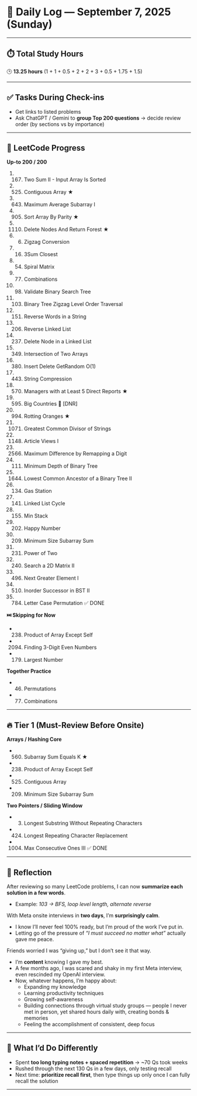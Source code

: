 # 📅 Daily Log — September 7, 2025 (Sunday)

---

## ⏱️ Total Study Hours  
🕒 **13.25 hours** (1 + 1 + 0.5 + 2 + 2 + 3 + 0.5 + 1.75 + 1.5)

---

## ✅ Tasks During Check-ins  
- Get links to listed problems  
- Ask ChatGPT / Gemini to **group Top 200 questions** → decide review order (by sections vs by importance)  

---

## 📘 LeetCode Progress  
**Up-to 200 / 200**  

1. 167. Two Sum II - Input Array Is Sorted  
2. 525. Contiguous Array ★  
3. 643. Maximum Average Subarray I  
4. 905. Sort Array By Parity ★  
5. 1110. Delete Nodes And Return Forest ★  
6. 6. Zigzag Conversion  
7. 16. 3Sum Closest  
8. 54. Spiral Matrix  
9. 77. Combinations  
10. 98. Validate Binary Search Tree  
11. 103. Binary Tree Zigzag Level Order Traversal  
12. 151. Reverse Words in a String  
13. 206. Reverse Linked List  
14. 237. Delete Node in a Linked List  
15. 349. Intersection of Two Arrays  
16. 380. Insert Delete GetRandom O(1)  
17. 443. String Compression  
18. 570. Managers with at Least 5 Direct Reports ★  
19. 595. Big Countries 🚫 [DNR]  
20. 994. Rotting Oranges ★  
21. 1071. Greatest Common Divisor of Strings  
22. 1148. Article Views I  
23. 2566. Maximum Difference by Remapping a Digit  
24. 111. Minimum Depth of Binary Tree  
25. 1644. Lowest Common Ancestor of a Binary Tree II  
26. 134. Gas Station  
27. 141. Linked List Cycle  
28. 155. Min Stack  
29. 202. Happy Number  
30. 209. Minimum Size Subarray Sum  
31. 231. Power of Two  
32. 240. Search a 2D Matrix II  
33. 496. Next Greater Element I  
34. 510. Inorder Successor in BST II  
35. 784. Letter Case Permutation ✅ DONE  

**⏭️ Skipping for Now**  
- 238. Product of Array Except Self  
- 2094. Finding 3-Digit Even Numbers  
- 179. Largest Number  

**Together Practice**  
- 46. Permutations  
- 77. Combinations  

---

## 🔥 Tier 1 (Must-Review Before Onsite)  

**Arrays / Hashing Core**  
- 560. Subarray Sum Equals K ★  
- 238. Product of Array Except Self  
- 525. Contiguous Array  
- 209. Minimum Size Subarray Sum  

**Two Pointers / Sliding Window**  
- 3. Longest Substring Without Repeating Characters  
- 424. Longest Repeating Character Replacement  
- 1004. Max Consecutive Ones III ✅ DONE  

---

## 🧠 Reflection  

After reviewing so many LeetCode problems, I can now **summarize each solution in a few words**.  
- Example: *103 → BFS, loop level length, alternate reverse*  

With Meta onsite interviews in **two days**, I’m **surprisingly calm**.  
- I know I’ll never feel 100% ready, but I’m proud of the work I’ve put in.  
- Letting go of the pressure of *“I must succeed no matter what”* actually gave me peace.  

Friends worried I was “giving up,” but I don’t see it that way.  
- I’m **content** knowing I gave my best.  
- A few months ago, I was scared and shaky in my first Meta interview, even rescinded my OpenAI interview.  
- Now, whatever happens, I’m happy about:  
  - Expanding my knowledge  
  - Learning productivity techniques  
  - Growing self-awareness  
  - Building connections through virtual study groups — people I never met in person, yet shared hours daily with, creating bonds & memories  
  - Feeling the accomplishment of consistent, deep focus  

---

## 🔄 What I’d Do Differently  
- Spent **too long typing notes + spaced repetition** → ~70 Qs took weeks  
- Rushed through the next 130 Qs in a few days, only testing recall  
- Next time: **prioritize recall first**, then type things up only once I can fully recall the solution  

---